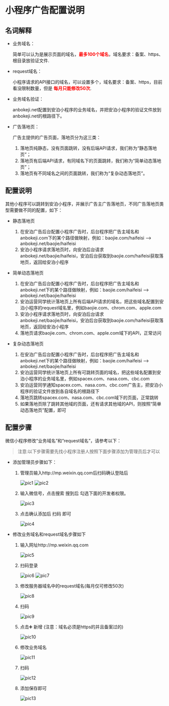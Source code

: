 # 小程序广告配置说明

## 名词解释

* 业务域名：

    简单可以认为是展示页面的域名，**<span style="color:red;">最多100个域名</span>**，域名要求：备案、https、根目录放验证文件.

* request域名：

    小程序请求的API接口的域名，可以设置多个，域名要求：备案、https，目前看没限制数量，但是 **<span style="color:red;">每月只能修改50次</span>**.

* 业务域名验证：

    anbokeji.net配置到安泊小程序的业务域名，并把安泊小程序的验证文件放到anbokeji.net的根路径下。

* 广告落地页：

    广告主提供的广告页面，落地页分为这三类：
    1. 落地页纯静态，没有页面跳转，没有后端API请求，我们称为“静态落地页”；
    2. 落地页有后端API请求，有同域名下的页面跳转，我们称为“简单动态落地页”；
    3. 落地页有不同域名之间的页面跳转，我们称为“复杂动态落地页”。

## 配置说明

其他小程序可以跳转到安泊小程序，并展示广告主广告落地页，不同广告落地页类型需要做不同的配置，如下：

* 静态落地页
    1. 在安泊广告后台配置小程序广告时，后台程序把广告主域名和anbokeji.com下的某个路径做映射，例如：baojie.com/haifeisi –> anbokeji.net/baojie/haifeisi
    2. 安泊小程序请求落地页时，向安泊后台请求anbokeji.net/baojie/haifeisi，安泊后台获取到baojie.com/haifeisi获取落地页，返回给安泊小程序

* 简单动态落地页
    1. 在安泊广告后台配置小程序广告时，后台程序把广告主域名和anbokeji.net下的某个路径做映射，例如：baojie.com/haifeisi –> anbokeji.net/baojie/haifeisi
    2. 安泊运营同学统计落地页上所有后端API请求的域名，把这些域名配置到安泊小程序的request域名里，例如baojie.com、chrom.com、apple.com
    3. 安泊小程序请求落地页时，向安泊后台请求anbokeji.net/baojie/haifeisi，安泊后台获取到baojie.com/haifeisi获取落地页，返回给安泊小程序
    4. 落地页请求baojie.com、chrom.com、apple.com域下的API，正常访问

* 复杂动态落地页

    1. 在安泊广告后台配置小程序广告时，后台程序把广告主域名和anbokeji.net下的某个路径做映射，例如：baojie.com/haifeisi –> anbokeji.net/baojie/haifeisi
    2. 安泊运营同学统计落地页上所有可跳转页面的域名，把这些域名配置到安泊小程序的业务域名里，例如spacex.com、nasa.com、cbc.com
    3. 安泊运营同学通知spacex.com、nasa.com、cbc.com广告主，把安泊小程序的验证文件放到各自域名的根路径下
    4. 落地页跳转spacex.com、nasa.com、cbc.com域下的页面，正常跳转
    5. 如果落地页除了跳转其他域的页面，还有请求其他域的API，则按照“简单动态落地页”配置，即可

## 配置步骤

微信小程序修改“业务域名”和“request域名”，请参考以下：

> 注意:以下步骤需要先找小程序注册人按照下面步骤添加为管理员后才可以

* 添加管理员步骤如下：

    1. 管理员输入http://mp.weixin.qq.com后扫码确认登陆后

        ![pic1](./pic/图片1.png)
        ![pic2](./pic/图片2.png)

    2. 输入微信号，点击搜索 搜到后 勾选下面的开发者权限。

        ![pic3](./pic/图片3.png)

    3. 点击确认添加后 扫码 即可

        ![pic4](./pic/图片4.png)

* 修改业务域名和request域名步骤如下

    1. 输入网址http://mp.weixin.qq.com

        ![pic5](./pic/图片5.png)

    2. 扫码登录

        ![pic6](./pic/图片6.png)
        ![pic7](./pic/图片7.png)

    3. 修改服务器域名中的request域名(每月仅可修改50次)

        ![pic8](./pic/图片8.png)

    4. 扫码

        ![pic9](./pic/图片9.png)

    5. 点击➕ 新增 (注意：域名必须是https的并且备案过的)

        ![pic10](./pic/图片10.png)

    6. 修改业务域名

        ![pic11](./pic/图片11.png)

    7. 扫码

        ![pic12](./pic/图片12.png)

    8. 添加保存即可

        ![pic13](./pic/图片13.png)
